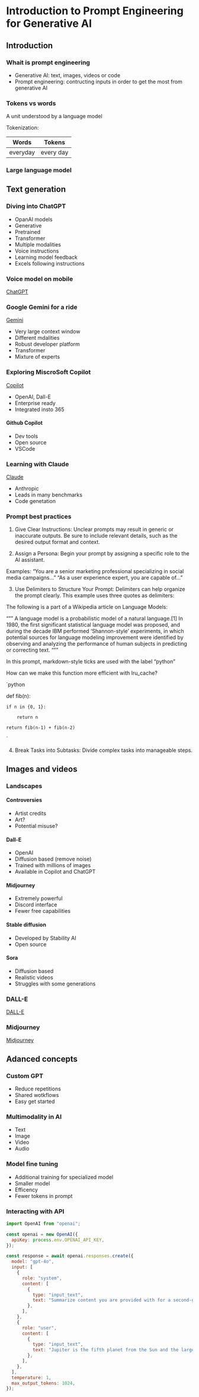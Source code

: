 # Introduction to Prompt Engineering for Generative AI

## Introduction

### Whait is prompt engineering

- Generative AI: text, images, videos or code
- Prompt engineering: contructing inputs in order to get the most from generative AI

### Tokens vs words

A unit understood by a language model

Tokenization:

| Words    | Tokens    |
| -------- | --------- |
| everyday | every day |

### Large language model

## Text generation

### Diving into ChatGPT

- OpanAI models
- Generative
- Pretrained
- Transformer
- Multiple modalities
- Voice instructions
- Learning model feedback
- Excels following instructions

### Voice model on mobile

[ChatGPT](https://chatgpt.com/)

### Google Gemini for a ride

[Gemini](https://gemini.google.com/app?hl=it)

- Very large context window
- Different mdalities
- Robust developer platform
- Transformer
- Mixture of experts

### Exploring MiscroSoft Copilot

[Copilot](https://copilot.microsoft.com/)

- OpenAI, Dall-E
- Enterprise ready
- Integrated insto 365

#### Github Copilot

- Dev tools
- Open source
- VSCode

### Learning with Claude

[Claude](https://claude.ai)

- Anthropic
- Leads in many benchmarks
- Code genetation

### Prompt best practices

1. Give Clear Instructions:
   Unclear prompts may result in generic or inaccurate outputs. Be sure to include relevant details, such as the desired output format and context.

2. Assign a Persona:
   Begin your prompt by assigning a specific role to the AI assistant.

Examples:
“You are a senior marketing professional specializing in social media campaigns…”
“As a user experience expert, you are capable of…”

3. Use Delimiters to Structure Your Prompt:
   Delimiters can help organize the prompt clearly. This example uses three quotes as delimiters:

The following is a part of a Wikipedia article on Language Models:

“””
A language model is a probabilistic model of a natural language.[1] In 1980, the first significant statistical language model was proposed, and during the decade IBM performed ‘Shannon-style’ experiments, in which potential sources for language modeling improvement were identified by observing and analyzing the performance of human subjects in predicting or correcting text.
“””

In this prompt, markdown-style ticks are used with the label “python”

How can we make this function more efficient with lru_cache?

`python

def fib(n):

    if n in {0, 1}:

        return n

    return fib(n-1) + fib(n-2)

`

4. Break Tasks into Subtasks:
   Divide complex tasks into manageable steps.

## Images and videos

### Landscapes

#### Controversies

- Artist credits
- Art?
- Potential misuse?

#### Dall-E

- OpenAI
- Diffusion based (remove noise)
- Trained with millions of images
- Available in Copilot and ChatGPT

#### Midjourney

- Extremely powerful
- Discord interface
- Fewer free capabilities

#### Stable diffusion

- Developed by Stability AI
- Open source

#### Sora

- Diffusion based
- Realistic videos
- Struggles with some generations

### DALL-E

[DALL-E](https://openart.ai/home?utm_source=google&utm_medium=cpc&utm_campaign=Ser_EU_Midjourney_Dalle&utm_content=Dalle_Exact&utm_source=google&utm_medium=cpc&utm_campaign=21049810241&utm_term=dall%20e&gad_source=1&gad_campaignid=21049810241&gbraid=0AAAAAp6wzGQ1KED_IQgHk9O2Jh2au9MUG&gclid=Cj0KCQjw6bfHBhDNARIsAIGsqLholQxuFXgUuAgUht5OpmoqvhyaUunhoNakz3Igs8K7ThCdNZSzV7waAgLUEALw_wcB)

### Midjourney

[Midjourney](https://www.midjourney.com/home)

## Adanced concepts

### Custom GPT

- Reduce repetitions
- Shared wotkflows
- Easy get started

### Multimodality in AI

- Text
- Image
- Video
- Audio

### Model fine tuning

- Additional training for specialized model
- Smaller model
- Efficency
- Fewer tokens in prompt

### Interacting with API

```js
import OpenAI from "openai";

const openai = new OpenAI({
  apiKey: process.env.OPENAI_API_KEY,
});

const response = await openai.responses.create({
  model: "gpt-4o",
  input: [
    {
      role: "system",
      content: [
        {
          type: "input_text",
          text: "Summarize content you are provided with for a second-grade student.",
        },
      ],
    },
    {
      role: "user",
      content: [
        {
          type: "input_text",
          text: "Jupiter is the fifth planet from the Sun and the largest in the Solar System. It is a gas giant with a mass one-thousandth that of the Sun, but two-and-a-half times that of all the other planets in the Solar System combined. Jupiter is one of the brightest objects visible to the naked eye in the night sky, and has been known to ancient civilizations since before recorded history. It is named after the Roman god Jupiter.[19] When viewed from Earth, Jupiter can be bright enough for its reflected light to cast visible shadows,[20] and is on average the third-brightest natural object in the night sky after the Moon and Venus.",
        },
      ],
    },
  ],
  temperature: 1,
  max_output_tokens: 1024,
});
```
